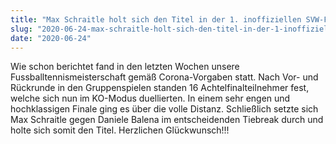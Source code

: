 ```yaml
---
title: "Max Schraitle holt sich den Titel in der 1. inoffiziellen SVW-Fussballtennismeisterschaft"
slug: "2020-06-24-max-schraitle-holt-sich-den-titel-in-der-1-inoffiziellen-svw-fussballtennismeisterschaft"
date: "2020-06-24"
---
```

Wie schon berichtet fand in den letzten Wochen unsere Fussballtennismeisterschaft gemäß Corona-Vorgaben statt. Nach Vor- und Rückrunde in den Gruppenspielen standen 16 Achtelfinalteilnehmer fest, welche sich nun im KO-Modus duellierten. In einem sehr engen und hochklassigen Finale ging es über die volle Distanz. Schließlich setzte sich Max Schraitle gegen Daniele Balena im entscheidenden Tiebreak durch und holte sich somit den Titel. Herzlichen Glückwunsch!!!
